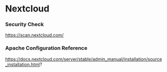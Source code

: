 # Nextcloud

### Security Check
https://scan.nextcloud.com/


### Apache Configuration Reference
https://docs.nextcloud.com/server/stable/admin_manual/installation/source_installation.html?